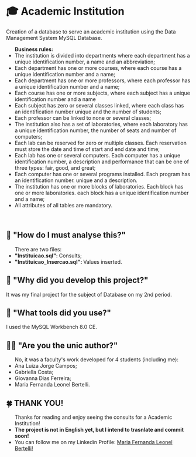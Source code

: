 # 🎓 Academic Institution 
Creation of a database to serve an academic institution using the Data Management System MySQL Database.

<ul> <b>Business rules: </b>
  <li> The institution is divided into departments where each department has a unique identification number, a
name and an abbreviation;</li>
   <li> Each department has one or more courses, where each course has a unique identification number and a
name;</li>
  <li> Each department has one or more professors, where each professor has a unique identification number and a
name; </li>
  <li> Each course has one or more subjects, where each subject has a unique identification number and a
name </li>
  <li> Each subject has zero or several classes linked, where each class has an identification number
unique and the number of students; </li>
  <li> Each professor can be linked to none or several classes; </li>
  <li> The institution also has a set of laboratories, where each laboratory has a unique identification number, the
number of seats and number of computers; </li>
  <li> Each lab can be reserved for zero or multiple classes. Each reservation must store the date and time of
start and end date and time; </li>
  <li> Each lab has one or several computers. Each computer has a unique identification number,
    a description and performance that can be one of three types: fair, good, and great; </li>
  <li> Each computer has one or several programs installed. Each program has an identification number.
unique and a description.</li>
  <li> The institution has one or more blocks of laboratories. Each block has one or more laboratories. each block
has a unique identification number and a name;</li>
  <li> All attributes of all tables are mandatory.</li>
</ul>
<br>

## 👾 "How do I must analyse this?" 
<ul> There are two files:
  <li> <b>"Instituicao.sql": </b> Consults;</li>
  <li> <b>"Instituicao_Insercao.sql": </b> Values inserted.</li>
</ul>

## 🤔 "Why did you develop this project?" 
It was my final project for the subject of Database on my 2nd period.

## 🔧 "What tools did you use?"
I used the MySQL Workbench 8.0 CE.

## 👩‍💻 "Are you the unic author?" 
<ul> No, it was a faculty's work developed for 4 students (including me):
  <li> Ana Luiza Jorge Campos;</li>
  <li> Gabriella Costa;</li>
  <li> Giovanna Dias Ferreira;</li>
  <li> Maria Fernanda Leonel Bertelli.</li>
</ul>

## 🍀 THANK YOU! 
<p> 
  <ul> Thanks for reading and enjoy seeing the consults for a Academic Institution!
    <li> <b>The project is not in English yet, but I intend to trasnlate and commit soon!</b></li>
    <li> You can follow me on my Linkedin Profile: <a href = "https://www.linkedin.com/in/maria-fernanda-leonel-bertelli-252480257"> Maria Fernanda Leonel Bertelli! </a> </li>
  </ul>
</p>
